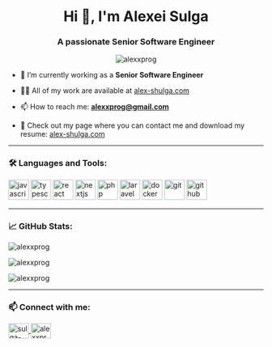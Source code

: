 <h1 align="center">Hi 👋, I'm Alexei Sulga</h1>
<h3 align="center">A passionate Senior Software Engineer</h3>

<p align="center">
  <img src="https://komarev.com/ghpvc/?username=alexxprog&label=Profile%20views&color=0e75b6&style=flat" alt="alexxprog" />
</p>

- 🔭 I’m currently working as a **Senior Software Engineer**

- 👨‍💻 All of my work are available at [alex-shulga.com](https://alex-shulga.com/)

- 📫 How to reach me: **alexxprog@gmail.com**

- 📄 Check out my page where you can contact me and download my resume: [alex-shulga.com](https://alex-shulga.com/)

---

### 🛠️ Languages and Tools:

<p align="left">
  <img src="https://cdn.jsdelivr.net/gh/devicons/devicon/icons/javascript/javascript-original.svg" alt="javascript" width="40" height="40"/>
  <img src="https://cdn.jsdelivr.net/gh/devicons/devicon/icons/typescript/typescript-original.svg" alt="typescript" width="40" height="40"/>
  <img src="https://cdn.jsdelivr.net/gh/devicons/devicon/icons/react/react-original.svg" alt="react" width="40" height="40"/>
  <img src="https://cdn.jsdelivr.net/gh/devicons/devicon/icons/nextjs/nextjs-original.svg" alt="nextjs" width="40" height="40"/>
  <img src="https://cdn.jsdelivr.net/gh/devicons/devicon/icons/php/php-original.svg" alt="php" width="40" height="40"/>
  <img src="https://cdn.jsdelivr.net/gh/devicons/devicon/icons/laravel/laravel-plain.svg" alt="laravel" width="40" height="40"/>
  <img src="https://cdn.jsdelivr.net/gh/devicons/devicon/icons/docker/docker-original.svg" alt="docker" width="40" height="40"/>
  <img src="https://cdn.jsdelivr.net/gh/devicons/devicon/icons/git/git-original.svg" alt="git" width="40" height="40"/>
  <img src="https://cdn.jsdelivr.net/gh/devicons/devicon/icons/github/github-original.svg" alt="github" width="40" height="40"/>
</p>

---

### 📈 GitHub Stats:

<p align="left">
  <img src="https://github-readme-stats.vercel.app/api?username=alexxprog&show_icons=true&theme=react&locale=en" alt="alexxprog" />
</p>

<p align="left">
  <img src="https://github-readme-streak-stats.herokuapp.com/?user=alexxprog&theme=react" alt="alexxprog" />
</p>

<p align="left">
  <img src="https://github-readme-stats.vercel.app/api/top-langs?username=alexxprog&show_icons=true&locale=en&layout=compact" alt="alexxprog" />
</p>

---

### 📫 Connect with me:

<p align="left">
  <a href="https://www.linkedin.com/in/sulga-alexei/" target="_blank">
    <img align="center" src="https://cdn.jsdelivr.net/npm/simple-icons@v3/icons/linkedin.svg" alt="sulga-alexei" height="30" width="40" />
  </a>
  <a href="mailto:alexxprog@gmail.com">
    <img align="center" src="https://cdn.jsdelivr.net/npm/simple-icons@v3/icons/gmail.svg" alt="alexxprog@gmail.com" height="30" width="40" />
  </a>
</p>
